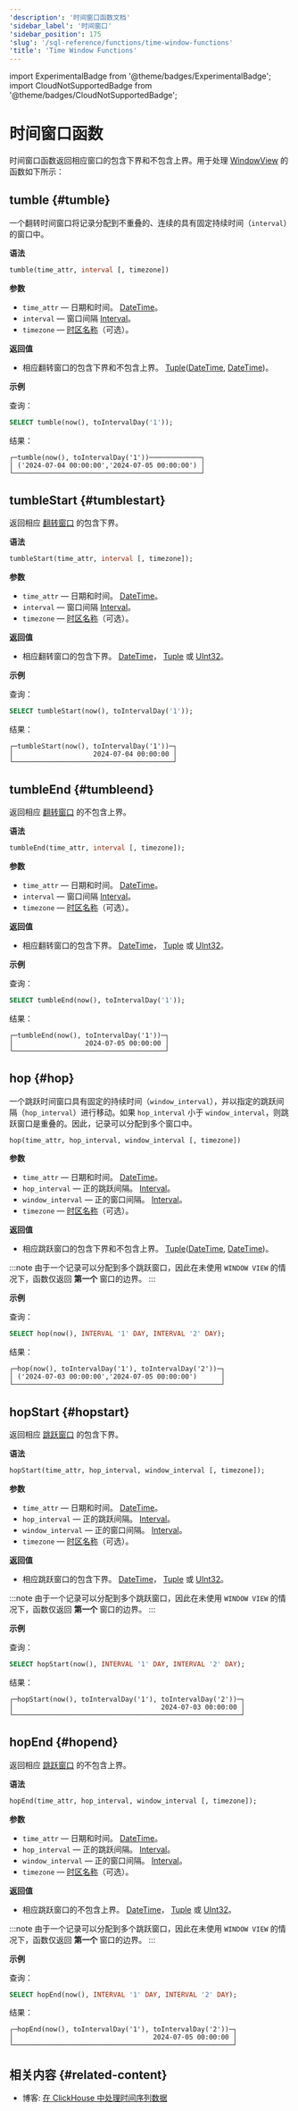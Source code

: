 ```yaml
---
'description': '时间窗口函数文档'
'sidebar_label': '时间窗口'
'sidebar_position': 175
'slug': '/sql-reference/functions/time-window-functions'
'title': 'Time Window Functions'
---
```


import ExperimentalBadge from '@theme/badges/ExperimentalBadge';
import CloudNotSupportedBadge from '@theme/badges/CloudNotSupportedBadge';


# 时间窗口函数

<ExperimentalBadge/>
<CloudNotSupportedBadge/>

时间窗口函数返回相应窗口的包含下界和不包含上界。用于处理 [WindowView](/sql-reference/statements/create/view#window-view) 的函数如下所示：

## tumble {#tumble}

一个翻转时间窗口将记录分配到不重叠的、连续的具有固定持续时间（`interval`）的窗口中。

**语法**

```sql
tumble(time_attr, interval [, timezone])
```

**参数**
- `time_attr` — 日期和时间。 [DateTime](../data-types/datetime.md)。
- `interval` — 窗口间隔 [Interval](../data-types/special-data-types/interval.md)。
- `timezone` — [时区名称](../../operations/server-configuration-parameters/settings.md#timezone)（可选）。

**返回值**

- 相应翻转窗口的包含下界和不包含上界。 [Tuple](../data-types/tuple.md)([DateTime](../data-types/datetime.md), [DateTime](../data-types/datetime.md))。

**示例**

查询：

```sql
SELECT tumble(now(), toIntervalDay('1'));
```

结果：

```text
┌─tumble(now(), toIntervalDay('1'))─────────────┐
│ ('2024-07-04 00:00:00','2024-07-05 00:00:00') │
└───────────────────────────────────────────────┘
```

## tumbleStart {#tumblestart}

返回相应 [翻转窗口](#tumble) 的包含下界。

**语法**

```sql
tumbleStart(time_attr, interval [, timezone]);
```

**参数**

- `time_attr` — 日期和时间。 [DateTime](../data-types/datetime.md)。
- `interval` — 窗口间隔 [Interval](../data-types/special-data-types/interval.md)。
- `timezone` — [时区名称](../../operations/server-configuration-parameters/settings.md#timezone)（可选）。

**返回值**

- 相应翻转窗口的包含下界。 [DateTime](../data-types/datetime.md)， [Tuple](../data-types/tuple.md) 或 [UInt32](../data-types/int-uint.md)。

**示例**

查询：

```sql
SELECT tumbleStart(now(), toIntervalDay('1'));
```

结果：

```response
┌─tumbleStart(now(), toIntervalDay('1'))─┐
│                    2024-07-04 00:00:00 │
└────────────────────────────────────────┘
```

## tumbleEnd {#tumbleend}

返回相应 [翻转窗口](#tumble) 的不包含上界。

**语法**

```sql
tumbleEnd(time_attr, interval [, timezone]);
```

**参数**

- `time_attr` — 日期和时间。 [DateTime](../data-types/datetime.md)。
- `interval` — 窗口间隔 [Interval](../data-types/special-data-types/interval.md)。
- `timezone` — [时区名称](../../operations/server-configuration-parameters/settings.md#timezone)（可选）。

**返回值**

- 相应翻转窗口的包含下界。 [DateTime](../data-types/datetime.md)， [Tuple](../data-types/tuple.md) 或 [UInt32](../data-types/int-uint.md)。

**示例**

查询：

```sql
SELECT tumbleEnd(now(), toIntervalDay('1'));
```

结果：

```response
┌─tumbleEnd(now(), toIntervalDay('1'))─┐
│                  2024-07-05 00:00:00 │
└──────────────────────────────────────┘
```

## hop {#hop}

一个跳跃时间窗口具有固定的持续时间（`window_interval`），并以指定的跳跃间隔（`hop_interval`）进行移动。如果 `hop_interval` 小于 `window_interval`，则跳跃窗口是重叠的。因此，记录可以分配到多个窗口中。

```sql
hop(time_attr, hop_interval, window_interval [, timezone])
```

**参数**

- `time_attr` — 日期和时间。 [DateTime](../data-types/datetime.md)。
- `hop_interval` — 正的跳跃间隔。 [Interval](../data-types/special-data-types/interval.md)。
- `window_interval` — 正的窗口间隔。 [Interval](../data-types/special-data-types/interval.md)。
- `timezone` — [时区名称](../../operations/server-configuration-parameters/settings.md#timezone)（可选）。

**返回值**

- 相应跳跃窗口的包含下界和不包含上界。 [Tuple](../data-types/tuple.md)([DateTime](../data-types/datetime.md), [DateTime](../data-types/datetime.md))。

:::note
由于一个记录可以分配到多个跳跃窗口，因此在未使用 `WINDOW VIEW` 的情况下，函数仅返回 **第一个** 窗口的边界。
:::

**示例**

查询：

```sql
SELECT hop(now(), INTERVAL '1' DAY, INTERVAL '2' DAY);
```

结果：

```text
┌─hop(now(), toIntervalDay('1'), toIntervalDay('2'))─┐
│ ('2024-07-03 00:00:00','2024-07-05 00:00:00')      │
└────────────────────────────────────────────────────┘
```

## hopStart {#hopstart}

返回相应 [跳跃窗口](#hop) 的包含下界。

**语法**

```sql
hopStart(time_attr, hop_interval, window_interval [, timezone]);
```

**参数**

- `time_attr` — 日期和时间。 [DateTime](../data-types/datetime.md)。
- `hop_interval` — 正的跳跃间隔。 [Interval](../data-types/special-data-types/interval.md)。
- `window_interval` — 正的窗口间隔。 [Interval](../data-types/special-data-types/interval.md)。
- `timezone` — [时区名称](../../operations/server-configuration-parameters/settings.md#timezone)（可选）。

**返回值**

- 相应跳跃窗口的包含下界。 [DateTime](../data-types/datetime.md)， [Tuple](../data-types/tuple.md) 或 [UInt32](../data-types/int-uint.md)。

:::note
由于一个记录可以分配到多个跳跃窗口，因此在未使用 `WINDOW VIEW` 的情况下，函数仅返回 **第一个** 窗口的边界。
:::

**示例**

查询：

```sql
SELECT hopStart(now(), INTERVAL '1' DAY, INTERVAL '2' DAY);
```

结果：

```text
┌─hopStart(now(), toIntervalDay('1'), toIntervalDay('2'))─┐
│                                     2024-07-03 00:00:00 │
└─────────────────────────────────────────────────────────┘
```

## hopEnd {#hopend}

返回相应 [跳跃窗口](#hop) 的不包含上界。

**语法**

```sql
hopEnd(time_attr, hop_interval, window_interval [, timezone]);
```

**参数**

- `time_attr` — 日期和时间。 [DateTime](../data-types/datetime.md)。
- `hop_interval` — 正的跳跃间隔。 [Interval](../data-types/special-data-types/interval.md)。
- `window_interval` — 正的窗口间隔。 [Interval](../data-types/special-data-types/interval.md)。
- `timezone` — [时区名称](../../operations/server-configuration-parameters/settings.md#timezone)（可选）。

**返回值**

- 相应跳跃窗口的不包含上界。 [DateTime](../data-types/datetime.md)， [Tuple](../data-types/tuple.md) 或 [UInt32](../data-types/int-uint.md)。

:::note
由于一个记录可以分配到多个跳跃窗口，因此在未使用 `WINDOW VIEW` 的情况下，函数仅返回 **第一个** 窗口的边界。
:::

**示例**

查询：

```sql
SELECT hopEnd(now(), INTERVAL '1' DAY, INTERVAL '2' DAY);
```

结果：

```text
┌─hopEnd(now(), toIntervalDay('1'), toIntervalDay('2'))─┐
│                                   2024-07-05 00:00:00 │
└───────────────────────────────────────────────────────┘

```

## 相关内容 {#related-content}

- 博客: [在 ClickHouse 中处理时间序列数据](https://clickhouse.com/blog/working-with-time-series-data-and-functions-ClickHouse)
